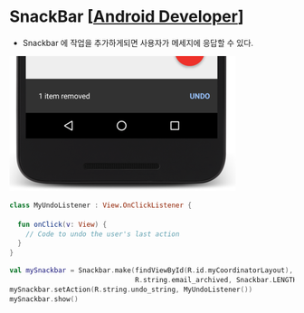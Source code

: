 # SnackBar [[Android Developer]]
- Snackbar 에 작업을 추가하게되면 사용자가 메세지에 응답할 수 있다.  

![snack_bar_img.png](https://github.com/k-ye0415/AndroidEdition/blob/main/Android_image/snack_bar_img.png)
```kotlin
class MyUndoListener : View.OnClickListener {

  fun onClick(v: View) {
    // Code to undo the user's last action
  }
}
```
```kotlin
val mySnackbar = Snackbar.make(findViewById(R.id.myCoordinatorLayout),
                               R.string.email_archived, Snackbar.LENGTH_SHORT)
mySnackbar.setAction(R.string.undo_string, MyUndoListener())
mySnackbar.show()
```


[Android Developer]: https://developer.android.com/develop/ui/views/notifications/snackbar/action